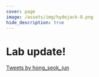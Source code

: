 ```yaml
---
cover: page
image: /assets/img/hydejack-8.png
hide_description: true
---
```


# Lab update!
<div class="jekyll-twitter-plugin" align="left">
    <div class="jekyll-twitter-plugin"><a class="twitter-timeline" data-width="400" data-tweet-limit="3" href="https://twitter.com/hong_seok_jun?ref_src=twsrc%5Etfw">Tweets by hong_seok_jun</a>
<script async="" src="https://platform.twitter.com/widgets.js" charset="utf-8"></script>
</div>
</div>
